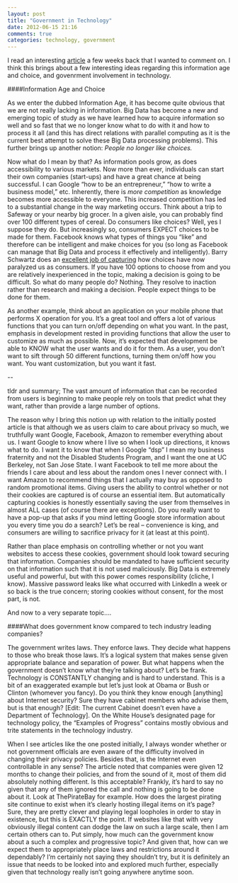 ```yaml
---
layout: post
title: "Government in Technology"
date: 2012-06-15 21:16
comments: true
categories: technology, government
---
```


I read an interesting [article](http://www.bbc.co.uk/news/technology-18206810#TWEET150944) a few weeks back that I wanted to comment on. I think this brings about a few interesting ideas regarding this information age and choice, and govenrment involvement in technology.

<!-- More -->

####Information Age and Choice

As we enter the dubbed Information Age, it has become quite obvious that we are not really lacking in information. Big Data has become a new and emerging topic of study as we have learned how to acquire information so well and so fast that we no longer know what to do with it and how to process it all (and this has direct relations with parallel computing as it is the current best attempt to solve these Big Data processing problems). This further brings up another notion: _People no longer like choices._

Now what do I mean by that? As information pools grow, as does accessibility to various markets. Now more than ever, individuals can start their own companies (start-ups) and have a great chance at being successful. I can Google “how to be an entrepreneur,” “how to write a business model,” etc. Inherently, there is _more competition_ as knowledge becomes more accessible to everyone. This increased competition has led to a substantial change in the way marketing occurs. Think about a trip to Safeway or your nearby big grocer. In a given aisle, you can probably find over 100 different types of cereal. Do consumers like choices? Well, yes I suppose they do. But increasingly so, consumers EXPECT choices to be made for them. Facebook knows what types of things you “like” and therefore can be intelligent and make choices for you (so long as Facebook can manage that Big Data and process it effectively and intelligently). Barry Schwartz does an [excellent job of capturing](http://www.ted.com/talks/barry_schwartz_on_the_paradox_of_choice.html) how choices have now paralyzed us as consumers. If you have 100 options to choose from and you are relatively inexperienced in the topic, making a decision is going to be difficult. So what do many people do? Nothing. They resolve to inaction rather than research and making a decision. People expect things to be done for them.

As another example, think about an application on your mobile phone that performs X operation for you. It’s a great tool and offers a lot of various functions that you can turn on/off depending on what you want. In the past, emphasis in development rested in providing functions that allow the user to customize as much as possible. Now, it’s expected that development be able to KNOW what the user wants and do it for them. As a user, you don’t want to sift through 50 different functions, turning them on/off how you want. You want customization, but you want it fast.

--

tldr and summary; The vast amount of information that can be recorded from users is beginning to make people rely on tools that predict what they want, rather than provide a large number of options.

The reason why I bring this notion up with relation to the initially posted article is that although we as users claim to care about privacy so much, we truthfully want Google, Facebook, Amazon to remember everything about us. I want Google to know where I live so when I look up directions, it knows what to do. I want it to know that when I Google “dsp” I mean my business fraternity and not the Disabled Students Program, and I want the one at UC Berkeley, not San Jose State. I want Facebook to tell me more about the friends I care about and less about the random ones I never connect with. I want Amazon to recommend things that I actually may buy as opposed to random promotional items. Giving users the ability to control whether or not their cookies are captured is of course an essential item. But automatically capturing cookies is honestly essentially saving the user from themselves in almost ALL cases (of course there are exceptions). Do you really want to have a pop-up that asks if you mind letting Google store information about you every time you do a search? Let’s be real – convenience is king, and consumers are willing to sacrifice privacy for it (at least at this point).

Rather than place emphasis on controlling whether or not you want websites to access these cookies, government should look toward securing that information. Companies should be mandated to have sufficient security on that information such that it is not used maliciously. Big Data is extremely useful and powerful, but with this power comes responsibility (cliche, I know). Massive password leaks like what occurred with LinkedIn a week or so back is the true concern; storing cookies without consent, for the most part, is not.

And now to a very separate topic….

####What does government know compared to tech industry leading companies?

The government writes laws. They enforce laws. They decide what happens to those who break those laws. It’s a logical system that makes sense given appropriate balance and separation of power. But what happens when the government doesn’t know what they’re talking about? Let’s be frank. Technology is CONSTANTLY changing and is hard to understand. This is a bit of an exaggerated example but let’s just look at Obama or Bush or Clinton (whomever you fancy). Do you think they know enough [anything] about Internet security? Sure they have cabinet members who advise them, but is that enough? [Edit: The current Cabinet doesn’t even have a Department of Technology]. On the White House’s designated page for technology policy, the “Examples of Progress” contains mostly obvious and trite statements in the technology industry.

When I see articles like the one posted initially, I always wonder whether or not government officials are even aware of the difficulty involved in changing their privacy policies. Besides that, is the Internet even controllable in any sense? The article noted that companies were given 12 months to change their policies, and from the sound of it, most of them did absolutely nothing different. Is this acceptable? Frankly, it’s hard to say no given that any of them ignored the call and nothing is going to be done about it. Look at ThePirateBay for example. How does the largest pirating site continue to exist when it’s clearly hosting illegal items on it’s page? Sure, they are pretty clever and playing legal loopholes in order to stay in existence, but this is EXACTLY the point. If websites like that with very obviously illegal content can dodge the law on such a large scale, then I am certain others can to. Put simply, how much can the government know about a such a complex and progressive topic? And given that, how can we expect them to appropriately place laws and restrictions around it dependably? I’m certainly not saying they shouldn’t try, but it is definitely an issue that needs to be looked into and explored much further, especially given that technology really isn’t going anywhere anytime soon.